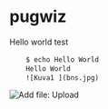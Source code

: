# pugwiz


Hello world test

        $ echo Hello World
        Hello World
        ![Kuva1 ](bns.jpg)

 ![Add file: Upload](upload-bns.jpg)
